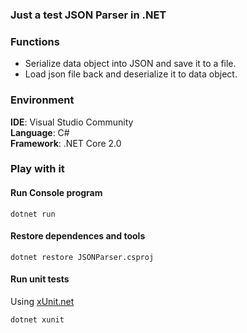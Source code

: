 ### Just a test JSON Parser in .NET 

### Functions
* Serialize data object into JSON and save it to a file.
* Load json file back and deserialize it to data object.  

### Environment
**IDE**: Visual Studio Community  
**Language**: C#  
**Framework**: .NET Core 2.0  

### Play with it

#### Run Console program
```
dotnet run
```  
#### Restore dependences and tools
```
dotnet restore JSONParser.csproj
```
#### Run unit tests
Using [xUnit.net](https://xunit.github.io/)  
```
dotnet xunit
```
